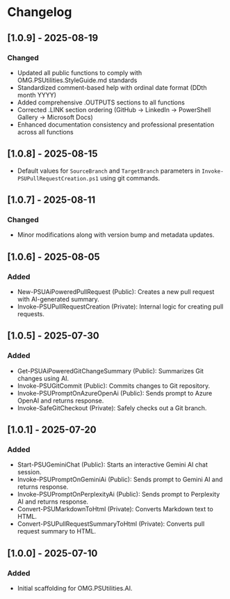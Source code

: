 # Changelog

## [1.0.9] - 2025-08-19
### Changed
- Updated all public functions to comply with OMG.PSUtilities.StyleGuide.md standards
- Standardized comment-based help with ordinal date format (DDth month YYYY)
- Added comprehensive .OUTPUTS sections to all functions
- Corrected .LINK section ordering (GitHub → LinkedIn → PowerShell Gallery → Microsoft Docs)
- Enhanced documentation consistency and professional presentation across all functions

## [1.0.8] - 2025-08-15

- Default values for `SourceBranch` and `TargetBranch` parameters in `Invoke-PSUPullRequestCreation.ps1` using git commands.


## [1.0.7] - 2025-08-11
### Changed
- Minor modifications along with version bump and metadata updates.

## [1.0.6] - 2025-08-05
### Added
- New-PSUAiPoweredPullRequest (Public): Creates a new pull request with AI-generated summary.
- Invoke-PSUPullRequestCreation (Private): Internal logic for creating pull requests.

## [1.0.5] - 2025-07-30
### Added
- Get-PSUAiPoweredGitChangeSummary (Public): Summarizes Git changes using AI.
- Invoke-PSUGitCommit (Public): Commits changes to Git repository.
- Invoke-PSUPromptOnAzureOpenAi (Public): Sends prompt to Azure OpenAI and returns response.
- Invoke-SafeGitCheckout (Private): Safely checks out a Git branch.

## [1.0.1] - 2025-07-20
### Added
- Start-PSUGeminiChat (Public): Starts an interactive Gemini AI chat session.
- Invoke-PSUPromptOnGeminiAi (Public): Sends prompt to Gemini AI and returns response.
- Invoke-PSUPromptOnPerplexityAi (Public): Sends prompt to Perplexity AI and returns response.
- Convert-PSUMarkdownToHtml (Private): Converts Markdown text to HTML.
- Convert-PSUPullRequestSummaryToHtml (Private): Converts pull request summary to HTML.

## [1.0.0] - 2025-07-10
### Added
- Initial scaffolding for OMG.PSUtilities.AI.
